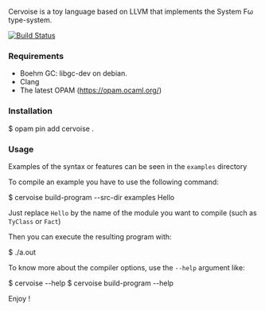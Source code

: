 Cervoise is a toy language based on LLVM that implements the System Fω type-system.

[![Build Status](https://travis-ci.org/jpdeplaix/cervoise.png?branch=master)](https://travis-ci.org/jpdeplaix/cervoise)

### Requirements

* Boehm GC: libgc-dev on debian.
* Clang
* The latest OPAM (https://opam.ocaml.org/)

### Installation

$ opam pin add cervoise .

### Usage

Examples of the syntax or features can be seen in the `examples` directory

To compile an example you have to use the following command:

$ cervoise build-program --src-dir examples Hello

Just replace `Hello` by the name of the module you want to compile (such as `TyClass` or `Fact`)

Then you can execute the resulting program with:

$ ./a.out

To know more about the compiler options, use the `--help` argument like:

$ cervoise --help
$ cervoise build-program --help


Enjoy !
